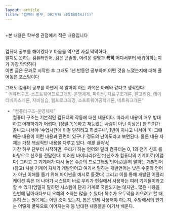 ```yaml
---
layout: article
title: "컴퓨터 공부, 어디부터 시작해야하나(1)"
---
```



<br/>
+본 내용은 학부생 관점에서 적은 내용입니다
<p>
<br/>
컴퓨터 공부를 해야겠다고 마음을 먹으면 사실 막막하다<br/>
알지도 못하는 컴퓨터언어, 검은 콘솔창, 어려운 설명과 <b>특히</b> 어디서부터
배워야하는지가 가장 막막하다<br/>
이번 글은 문과로 시작한 후
그래도 1년 반동안 공부하며 어떤 것을 느꼈는지에 대해 풀어놓은 포스팅이다</p>
그래도 컴퓨터 공부를 하면서 꼭 알아야 하는 과목은 아래와 같다고 생각한다.

<div style="color:gray;size:100px">"
컴퓨터구조-소프트웨어프로그래밍-운영체제, 파이썬, 자료구조개론, 알고리즘,
데이터베이스개론, 자바실습, 웹프로그래밍, 소프트웨어공학개론, 네트워크개론"</div>
<ul>
<li style="color:gray;size:80px">"컴퓨터구조-운영체제"</li>
컴퓨터 구조는 기본적인 컴퓨터의 작동에 대한 내용이다. 따라서 내용이 매우 방대하고
이해하기가 어렵다. (정말 똑똑하고 재능있는 사람이 아닌 이상은)
한 학기가 끝나고 나서야 '수업시간에 이걸 말하려고 하셨구나', 1년이 지나고 나서야
'아 그떄 배운 내용이 이런 내용과 관련이 있구나' 정도의 난이도라고 보면된다. 물론 
내용 자체는 가장 핵심적인 내용을 다루고 있다. <i>예를 들어서,</i> <br/>
가장 하부 단부터 시작하면, 우리가 하는 언어와 달리 컴퓨터는 0, 1의 전기 신호
를 바탕으로 신호를 전달한다. 이러한 바이너리(2진수)신호가 컴퓨터의 기계어로(어렵다)
그리고 그 기계어가 다시 높은 수준의 프로그래밍 언어로(흔히 말하는 개발언어 (참고)
사실 기계어 자체가 개발언어고 여기서 말하는 개발언어는 낮은 수준의 언어가 아닌 이해를
돕기 위해 파이썬을 예시로 들겠다) 그리고 이를 통해 개발된 어플리케이션 혹은 더 나아가
시스템이 바로 우리가 현실에서 사용하는 여러 기계들이라고 할 수 있다(엄밀히 말하면 시스템이 단지 기계로 국한되지는 않지만.. 많은 내용을 한번에 담아내다보니 오해의 소지는 많을 수 있다)
목수가 오두막을 지으려고 할 때, 흔히 쓰는 원목에는 어떤 것이 있는지, 톱은 언제 사용해야 하는지, 
주방에서의 연기는 어떻게 굴뚝으로 이어지는지 등 방대한 내용들을 여기서 배운다.
</ul>
